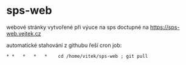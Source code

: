 # sps-web
webové stránky vytvořené při výuce na sps doctupné na https://sps-web.vejtek.cz

automatické stahování z githubu řeší cron job:
```
* *   *   *   *    cd /home/vitek/sps-web ; git pull 
```
